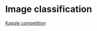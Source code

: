 # Image classification

[Kaggle competition](https://www.kaggle.com/c/dl-cshse-fall-2020-image-classification)